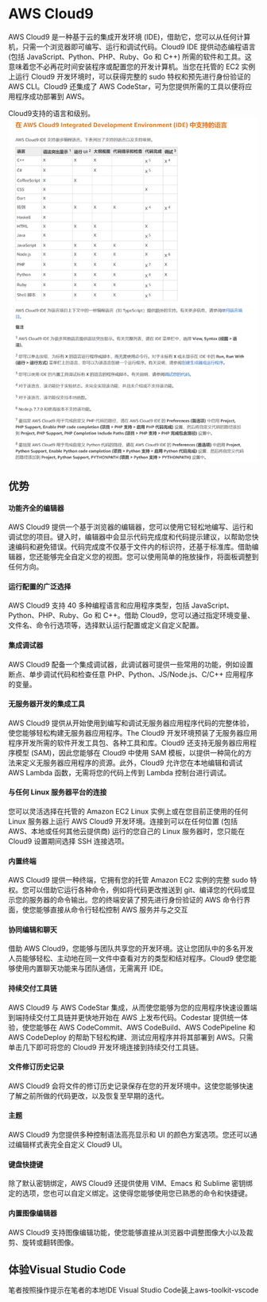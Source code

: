# AWS Cloud9
AWS Cloud9 是一种基于云的集成开发环境 (IDE)，借助它，您可以从任何计算机，只需一个浏览器即可编写、运行和调试代码。Cloud9 IDE 提供动态编程语言 (包括 JavaScript、Python、PHP、Ruby、Go 和 C++) 所需的软件和工具。这意味着您不必再花时间安装程序或配置您的开发计算机。当您在托管的 EC2 实例上运行 Cloud9 开发环境时，可以获得完整的 sudo 特权和预先进行身份验证的 AWS CLI。Cloud9 还集成了 AWS CodeStar，可为您提供所需的工具以便将应用程序成功部署到 AWS。

Cloud9支持的语言和级别。
![language](/assets/2019-02-17_182325.png)
## 优势
#### 功能齐全的编辑器
AWS Cloud9 提供一个基于浏览器的编辑器，您可以使用它轻松地编写、运行和调试您的项目。键入时，编辑器中会显示代码完成度和代码提示建议，以帮助您快速编码和避免错误。代码完成度不仅基于文件内的标识符，还基于标准库。借助编辑器，您还能够完全自定义您的视图。您可以使用简单的拖放操作，将面板调整到任何方向。
#### 运行配置的广泛选择
AWS Cloud9 支持 40 多种编程语言和应用程序类型，包括 JavaScript、Python、PHP、Ruby、Go 和 C++。借助 Cloud9，您可以通过指定环境变量、文件名、命令行选项等，选择默认运行配置或定义自定义配置。
#### 集成调试器
AWS Cloud9 配备一个集成调试器，此调试器可提供一些常用的功能，例如设置断点、单步调试代码和检查任意 PHP、Python、JS/Node.js、C/C++ 应用程序的变量。
#### 无服务器开发的集成工具
AWS Cloud9 提供从开始使用到编写和调试无服务器应用程序代码的完整体验，使您能够轻松构建无服务器应用程序。The Cloud9 开发环境预装了无服务器应用程序开发所需的软件开发工具包、各种工具和库。Cloud9 还支持无服务器应用程序模型 (SAM)，因此您能够在 Cloud9 中使用 SAM 模板，以提供一种简化的方法来定义无服务器应用程序的资源。此外，Cloud9 允许您在本地编辑和调试 AWS Lambda 函数，无需将您的代码上传到 Lambda 控制台进行调试。
#### 与任何 Linux 服务器平台的连接
您可以灵活选择在托管的 Amazon EC2 Linux 实例上或在您目前正使用的任何 Linux 服务器上运行 AWS Cloud9 开发环境。连接到可以在任何位置 (包括 AWS、本地或任何其他云提供商) 运行的您自己的 Linux 服务器时，您只能在 Cloud9 设置期间选择 SSH 连接选项。
#### 内置终端
AWS Cloud9 提供一种终端，它拥有您的托管 Amazon EC2 实例的完整 sudo 特权。您可以借助它运行各种命令，例如将代码更改推送到 git、编译您的代码或显示您的服务器的命令输出。您的终端安装了预先进行身份验证的 AWS 命令行界面，使您能够直接从命令行轻松控制 AWS 服务并与之交互
#### 协同编辑和聊天
借助 AWS Cloud9，您能够与团队共享您的开发环境。这让您团队中的多名开发人员能够轻松、主动地在同一文件中查看对方的类型和结对程序。Cloud9 使您能够使用内置聊天功能来与团队通信，无需离开 IDE。
#### 持续交付工具链
AWS Cloud9 与 AWS CodeStar 集成，从而使您能够为您的应用程序快速设置端到端持续交付工具链并更快地开始在 AWS 上发布代码。Codestar 提供统一体验，使您能够在 AWS CodeCommit、AWS CodeBuild、AWS CodePipeline 和 AWS CodeDeploy 的帮助下轻松构建、测试应用程序并将其部署到 AWS。只需单击几下即可将您的 Cloud9 开发环境连接到持续交付工具链。
#### 文件修订历史记录
AWS Cloud9 会将文件的修订历史记录保存在您的开发环境中。这使您能够快速了解之前所做的代码更改，以及恢复至早期的迭代。
#### 主题
AWS Cloud9 为您提供多种控制语法高亮显示和 UI 的颜色方案选项。您还可以通过编辑样式表完全自定义 Cloud9 UI。
#### 键盘快捷键
除了默认密钥绑定，AWS Cloud9 还提供使用 VIM、Emacs 和 Sublime 密钥绑定的选项，您也可以自定义绑定。这使得您能够使用您已熟悉的命令和快捷键。
#### 内置图像编辑器
AWS Cloud9 支持图像编辑功能，使您能够直接从浏览器中调整图像大小以及裁剪、旋转或翻转图像。
## 体验Visual Studio Code
笔者按照操作提示在笔者的本地IDE Visual Studio Code装上aws-toolkit-vscode